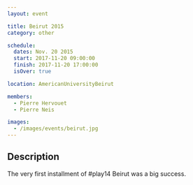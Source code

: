 ```yaml
---
layout: event

title: Beirut 2015
category: other

schedule:
  dates: Nov. 20 2015
  start: 2017-11-20 09:00:00
  finish: 2017-11-20 17:00:00
  isOver: true

location: AmericanUniversityBeirut

members:
  - Pierre Hervouet
  - Pierre Neis

images:
  - /images/events/beirut.jpg
---
```


## Description
The very first installment of #play14 Beirut was a big success.
